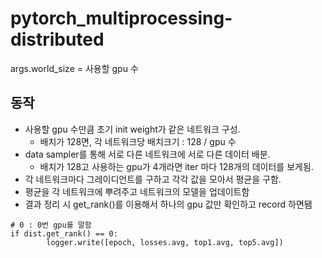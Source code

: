 # pytorch_multiprocessing-distributed

args.world_size = 사용할 gpu 수

## 동작
* 사용할 gpu 수만큼 초기 init weight가 같은 네트워크 구성.
  * 배치가 128면, 각 네트워크당 배치크기 : 128 / gpu 수
* data sampler를 통해 서로 다른 네트워크에 서로 다른 데이터 배분.
  * 배치가 128고 사용하는 gpu가 4개라면 iter 마다 128개의 데이터를 보게됨. 
* 각 네트워크마다 그레이디언트를 구하고 각각 값을 모아서 평균을 구함.
* 평균을 각 네트워크에 뿌려주고 네트워크의 모델을 업데이트함
* 결과 정리 시 get_rank()를 이용해서 하나의 gpu 값만 확인하고 record 하면됌   
``` 
# 0 : 0번 gpu를 말함
if dist.get_rank() == 0:
        logger.write([epoch, losses.avg, top1.avg, top5.avg])
``` 
